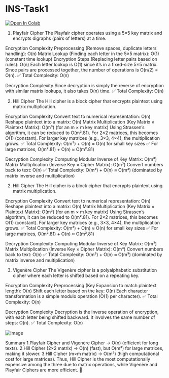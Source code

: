 # INS-Task1
[![Open In Colab](https://colab.research.google.com/assets/colab-badge.svg)](https://colab.research.google.com/drive/1HO7elKLuxtCS476rGlrZfezYkirrg77e?usp=sharing)

1. Playfair Cipher
The Playfair cipher operates using a 5×5 key matrix and encrypts digraphs (pairs of letters) at a time.

Encryption Complexity
Preprocessing (Remove spaces, duplicate letters handling): O(n)
Matrix Lookup (Finding each letter in the 5×5 matrix): O(1) (constant time lookup)
Encryption Steps (Replacing letter pairs based on rules): O(n)
Each letter lookup is O(1) since it’s in a fixed-size 5×5 matrix.
Since pairs are processed together, the number of operations is O(n/2) = O(n).
✅ Total Complexity: O(n)

Decryption Complexity
Since decryption is simply the reverse of encryption with similar matrix lookups, it also takes O(n) time.
✅ Total Complexity: O(n)


2. Hill Cipher
The Hill cipher is a block cipher that encrypts plaintext using matrix multiplication.

Encryption Complexity
Convert text to numerical representation: O(n)
Reshape plaintext into a matrix: O(n)
Matrix Multiplication (Key Matrix × Plaintext Matrix): O(m³) (for an m × m key matrix)
Using Strassen’s algorithm, it can be reduced to O(m².81).
For 2×2 matrices, this becomes O(1) (constant).
For larger key matrices (e.g., 3×3, 4×4), the multiplication grows.
✅ Total Complexity: O(m³) + O(n) ≈ O(n) for small key sizes
✅ For large matrices, O(m².81) + O(n) ≈ O(m².81)

Decryption Complexity
Computing Modular Inverse of Key Matrix: O(m³)
Matrix Multiplication (Inverse Key × Cipher Matrix): O(m³)
Convert numbers back to text: O(n)
✅ Total Complexity: O(m³) + O(n) ≈ O(m³) (dominated by matrix inverse and multiplication)


2. Hill Cipher
The Hill cipher is a block cipher that encrypts plaintext using matrix multiplication.

Encryption Complexity
Convert text to numerical representation: O(n)
Reshape plaintext into a matrix: O(n)
Matrix Multiplication (Key Matrix × Plaintext Matrix): O(m³) (for an m × m key matrix)
Using Strassen’s algorithm, it can be reduced to O(m².81).
For 2×2 matrices, this becomes O(1) (constant).
For larger key matrices (e.g., 3×3, 4×4), the multiplication grows.
✅ Total Complexity: O(m³) + O(n) ≈ O(n) for small key sizes
✅ For large matrices, O(m².81) + O(n) ≈ O(m².81)

Decryption Complexity
Computing Modular Inverse of Key Matrix: O(m³)
Matrix Multiplication (Inverse Key × Cipher Matrix): O(m³)
Convert numbers back to text: O(n)
✅ Total Complexity: O(m³) + O(n) ≈ O(m³) (dominated by matrix inverse and multiplication)


3. Vigenère Cipher
The Vigenère cipher is a polyalphabetic substitution cipher where each letter is shifted based on a repeating key.

Encryption Complexity
Preprocessing (Key Expansion to match plaintext length): O(n)
Shift each letter based on the key: O(n)
Each character transformation is a simple modulo operation (O(1) per character).
✅ Total Complexity: O(n)

Decryption Complexity
Decryption is the inverse operation of encryption, with each letter being shifted backward.
It involves the same number of steps: O(n).
✅ Total Complexity: O(n)

![image](https://github.com/user-attachments/assets/e20b768a-76c8-4915-9607-8d9acb7bdb55)


Summary
1.Playfair Cipher and Vigenère Cipher → O(n) (efficient for long texts).
2.Hill Cipher (2×2 matrix) → O(n) (fast), but O(m³) for large matrices, making it slower.
3.Hill Cipher (m×m matrix) → O(m³) (high computational cost for large matrices).
Thus, Hill Cipher is the most computationally expensive among the three due to matrix operations, while Vigenère and Playfair Ciphers are more efficient. 🚀




